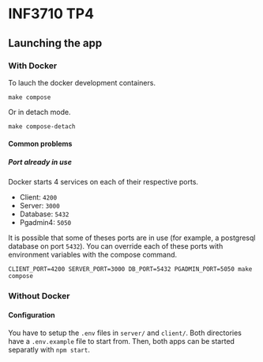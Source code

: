 # INF3710 TP4

## Launching the app

### With Docker

To lauch the docker development containers.
```shell
make compose
```
Or in detach mode.
```shell
make compose-detach
```

#### Common problems

##### Port already in use
Docker starts 4 services on each of their respective ports.
  - Client: `4200`
  - Server: `3000`
  - Database: `5432`
  - Pgadmin4: `5050`

It is possible that some of theses ports are in use (for example, a postgresql database on port `5432`). You can override each of these ports with environment variables with the compose command.

```shell
CLIENT_PORT=4200 SERVER_PORT=3000 DB_PORT=5432 PGADMIN_PORT=5050 make compose
```

### Without Docker

#### Configuration

You have to setup the `.env` files in `server/` and `client/`. Both directories have a `.env.example` file to start from. Then, both apps can be started separatly with `npm start`.
